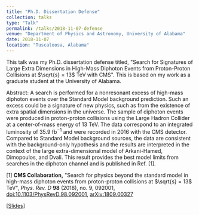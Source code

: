 ```yaml
---
title: "Ph.D. Dissertation Defense"
collection: talks
type: "Talk"
permalink: /talks/2018-11-07-defense
venue: "Department of Physics and Astronomy, University of Alabama"
date: 2018-11-07
location: "Tuscaloosa, Alabama"
---
```


This talk was my Ph.D. dissertation defense titled, "Search for Signatures of Large Extra Dimensions in High-Mass Diphoton Events from Proton-Proton Collisions at $\sqrt{s} = 13$ TeV with CMS". This is based on my work as a graduate student at the University of Alabama.

Abstract: A search is performed for a nonresonant excess of high-mass diphoton events over the Standard Model background prediction. Such an excess could be a signature of new physics, such as from the existence of extra spatial dimensions in the universe. The sample of diphoton events were produced in proton-proton collisions using the Large Hadron Collider at a center-of-mass energy of 13 TeV. The data correspond to an integrated luminosity of 35.9 fb$^{−1}$ and were recorded in 2016 with the CMS detector. Compared to Standard Model background sources, the data are consistent with the background-only hypothesis and the results are interpreted in the context of the large extra-dimensional model of Arkani-Hamed, Dimopoulos, and Dvali. This result provides the best model limits from searches in the diphoton channel and is published in Ref. [1].
 
[1] <b>CMS Collaboration,</b> "Search for physics beyond the standard model in high-mass diphoton events from proton-proton collisions at $\sqrt{s} = 13$ TeV", <i>Phys. Rev. D</i> <b>98</b> (2018), no. 9, 092001, [doi:10.1103/PhysRevD.98.092001](https://journals.aps.org/prd/abstract/10.1103/PhysRevD.98.092001), [arXiv:1809.00327](https://arxiv.org/abs/1809.00327)


[[Slides]](https://abuccilli.github.io/files/181107_ua_dissertation_defense_buccilli.pdf)